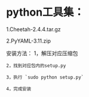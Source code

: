 python工具集：
===========


 1.Cheetah-2.4.4.tar.gz

 2.PyYAML-3.11.zip

安装方法：
	1，解压对应压缩包 
	
	2，找到对应包内的setup.py
	
	3，执行 `sudo python setup.py`
	
	4，完成安装
